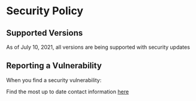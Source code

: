 # Security Policy

## Supported Versions

As of July 10, 2021, all versions are being supported with security updates

## Reporting a Vulnerability

When you find a security vulnerability: 

Find the most up to date contact information [here](https://tyler-richards.com/contact)
